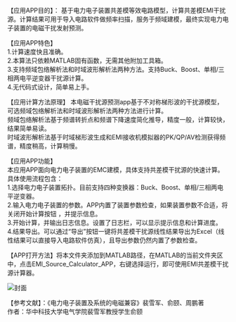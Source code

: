 【应用APP目的】： 基于电力电子装置共差模等效电路模型，计算共差模EMI干扰源。计算结果可用于导入电路软件做频率扫描，服务于频域建模，最终实现电力电子装置的电磁干扰发射预测。

【应用APP特色】  
1.计算速度快且准确。   
2.本算法只依赖MATLAB固有函数，无需其他附加工具箱。   
3.支持频域包络解析法和时域波形解析法两种方法。支持Buck、Boost、单相/三相两电平逆变器干扰源计算。  
4.无代码式设计，简单易上手。  

【应用计算方法原理】
本电磁干扰源预测app基于不对称梯形波的干扰源模型，可选频域包络解析法和时域波形解析法两种方法进行计算。    
频域包络解析法基于频谱转折点和频谱下降速度简化推导，精度一般，计算较快，结果简单易读。    
时域波形解析法基于时域梯形波生成和EMI接收机模拟器的PK/QP/AV检测获得频谱，精度稍高，计算稍慢。    

【应用APP功能】  
本应用APP面向电力电子装置的EMC建模，具体支持共差模干扰源的快速计算。   
具体使用流程包含：  
1.选择电力电子装置拓扑。目前支持四种变换器：Buck、Boost、单相/三相两电平逆变器。  
2.输入电力电子装置的参数。APP内置了装置参数检查，如果装置参数不合适，将关闭开始计算按钮 ，并提示信息。  
3.开始计算，并输出日志信息。设置了日志栏，可以显示提示信息和计算进度。   
4.结果导出。可以通过“导出”按钮一键将共差模干扰源线性结果导出为Excel（线性结果可以直接导入电路软件仿真），且导出参数仍然内置了参数检查。  

【APP打开方法】将本文件夹添加到MATLAB路径，在MATLAB的当前文件夹区中，点击EMI_Source_Calculator_APP，右键选择运行，即可使用EMI共差模干扰源计算器。


 
![封面](https://github.com/user-attachments/assets/45f2c8f1-6189-4260-ac26-2cd8ae41bc6f)

【参考文献】：《电力电子装置及系统的电磁兼容》裴雪军、俞颐、周鹏著    
作者：华中科技大学电气学院裴雪军教授学生俞颐
